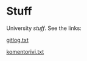 # Stuff
University *stuff*. See the links:

[gitlog.txt](https://github.com/bensku/ot/blob/master/laskarit/viikko1/gitlog.txt)

[komentorivi.txt](https://github.com/bensku/ot/blob/master/laskarit/viikko1/komentorivi.txt)
